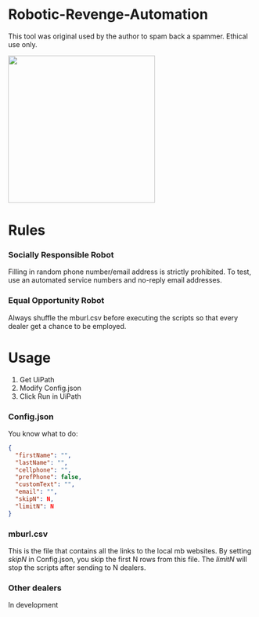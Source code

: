 ﻿# Robotic-Revenge-Automation

This tool was original used by the author to spam back a spammer. Ethical use only.

<img src="https://github.com/Cosxin/Robotic-Revenge-Automation/tree/master/MB/example.gif" width="300" height="300" />

# Rules

### Socially Responsible Robot
Filling in random phone number/email address is strictly prohibited. To test, use an automated service numbers and no-reply email addresses.

### Equal Opportunity Robot
Always shuffle the mburl.csv before executing the scripts so that every dealer get a chance to be employed.
# Usage

1. Get UiPath
2. Modify Config.json
3. Click Run in UiPath

### Config.json
You know what to do:
```json
{
  "firstName": "",
  "lastName": "",
  "cellphone": "",
  "prefPhone": false,
  "customText": "",
  "email": "",
  "skipN": N,
  "limitN": N
}
```
### mburl.csv

This is the file that contains all the links to the local mb websites.  By setting *skipN* in Config.json, you skip the first N rows from this file. The *limitN* will stop the scripts after sending to N dealers.

### Other dealers

In development
